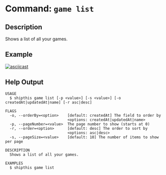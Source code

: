 # Command: `game list`

## Description

Shows a list of all your games.

## Example

[![asciicast](https://asciinema.org/a/9SXrAF0ehxF7pDPu1PfKQF4q8.svg)](https://asciinema.org/a/9SXrAF0ehxF7pDPu1PfKQF4q8#shipthis-col120row32)

## Help Output

```
USAGE
  $ shipthis game list [-p <value>] [-s <value>] [-o createdAt|updatedAt|name] [-r asc|desc]

FLAGS
  -o, --orderBy=<option>    [default: createdAt] The field to order by
                            <options: createdAt|updatedAt|name>
  -p, --pageNumber=<value>  The page number to show (starts at 0)
  -r, --order=<option>      [default: desc] The order to sort by
                            <options: asc|desc>
  -s, --pageSize=<value>    [default: 10] The number of items to show per page

DESCRIPTION
  Shows a list of all your games.

EXAMPLES
  $ shipthis game list
```